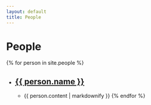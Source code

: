 ```yaml
---
layout: default
title: People
---
```

# People

{% for person in site.people %}
  - ## <a href="{{ person.url }}">{{ person.name }}</a>
    - {{ person.content | markdownify }}
{% endfor %}